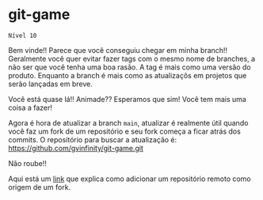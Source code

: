 git-game
========

``Nível 10``

Bem vinde!! Parece que você conseguiu chegar em minha branch!!
Geralmente você quer evitar fazer tags com o mesmo nome de branches, a não ser que você tenha uma boa rasão.
A tag é mais como uma versão do produto.
Enquanto a branch é mais como as atualizaçõs em projetos que serão lançadas em breve.

Você está quase lá!! Animade?? Esperamos que sim! Você tem mais uma coisa a fazer!

Agora é hora de atualizar a branch `main`, atualizar é realmente útil quando você faz um fork de um repositório e seu fork começa a ficar atrás dos commits. O repositório para buscar a atualização é: https://github.com/gvinfinity/git-game.git

Não roube!!

Aqui está um [link](https://docs.github.com/pt/pull-requests/collaborating-with-pull-requests/working-with-forks/configuring-a-remote-repository-for-a-fork) que explica como adicionar um repositório remoto como origem de um fork.
